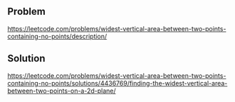 ## Problem
https://leetcode.com/problems/widest-vertical-area-between-two-points-containing-no-points/description/

## Solution
https://leetcode.com/problems/widest-vertical-area-between-two-points-containing-no-points/solutions/4436769/finding-the-widest-vertical-area-between-two-points-on-a-2d-plane/
